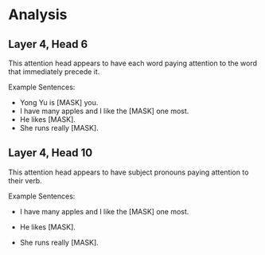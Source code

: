 # Analysis

## Layer 4, Head 6

This attention head appears to have each word paying attention to the word that immediately precede it.

Example Sentences:

- Yong Yu is [MASK] you.
- I have many apples and I like the [MASK] one most.
- He likes [MASK].
- She runs really [MASK].

## Layer 4, Head 10

This attention head appears to have subject pronouns paying attention to their verb.

Example Sentences:

- I have many apples and I like the [MASK] one most.

- He likes [MASK].
- She runs really [MASK].
